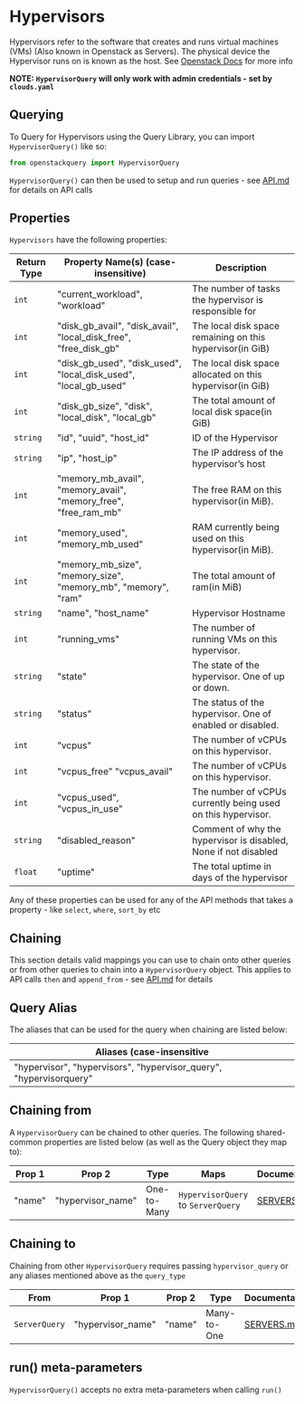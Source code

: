 # Hypervisors
Hypervisors refer to the software that creates and runs virtual machines (VMs) (Also known in Openstack as Servers).
The physical device the Hypervisor runs on is known as the host.
See [Openstack Docs](https://docs.openstack.org/api-ref/compute/#hypervisors-os-hypervisors) for more info

**NOTE: `HypervisorQuery` will only work with admin credentials - set by `clouds.yaml`**

## Querying

To Query for Hypervisors using the Query Library, you can import `HypervisorQuery()` like so:

```python
from openstackquery import HypervisorQuery
```

`HypervisorQuery()` can then be used to setup and run queries - see [API.md](../API.md) for details on API calls

## Properties

`Hypervisors` have the following properties:

| Return Type | Property Name(s) (case-insensitive)                              | Description                                                     |
|-------------|------------------------------------------------------------------|-----------------------------------------------------------------|
| `int`       | "current_workload", "workload"                                   | The number of tasks the hypervisor is responsible for           |
| `int`       | "disk_gb_avail", "disk_avail", "local_disk_free", "free_disk_gb" | The local disk space remaining on this hypervisor(in GiB)       |
| `int`       | "disk_gb_used", "disk_used", "local_disk_used", "local_gb_used"  | The local disk space allocated on this hypervisor(in GiB)       |
| `int`       | "disk_gb_size", "disk", "local_disk", "local_gb"                 | The total amount of local disk space(in GiB)                    |
| `string`    | "id", "uuid", "host_id"                                          | ID of the Hypervisor                                            |
| `string`    | "ip", "host_ip"                                                  | The IP address of the hypervisor’s host                         |
| `int`       | "memory_mb_avail", "memory_avail", "memory_free", "free_ram_mb"  | The free RAM on this hypervisor(in MiB).                        |
| `int`       | "memory_used", "memory_mb_used"                                  | RAM currently being used on this hypervisor(in MiB).            |
| `int`       | "memory_mb_size", "memory_size", "memory_mb", "memory", "ram"    | The total amount of ram(in MiB)                                 |
| `string`    | "name", "host_name"                                              | Hypervisor Hostname                                             |
| `int`       | "running_vms"                                                    | The number of running VMs on this hypervisor.                   |
| `string`    | "state"                                                          | The state of the hypervisor. One of up or down.                 |
| `string`    | "status"                                                         | The status of the hypervisor. One of enabled or disabled.       |
| `int`       | "vcpus"                                                          | The number of vCPUs on this hypervisor.                         |
| `int`       | "vcpus_free" "vcpus_avail"                                       | The number of vCPUs on this hypervisor.                         |
| `int`       | "vcpus_used", "vcpus_in_use"                                     | The number of vCPUs currently being used on this hypervisor.    |
| `string`    | "disabled_reason"                                                | Comment of why the hypervisor is disabled, None if not disabled |
| `float`     | "uptime"                                                         | The total uptime in days of the hypervisor                      |

Any of these properties can be used for any of the API methods that takes a property - like `select`, `where`, `sort_by` etc

## Chaining
This section details valid mappings you can use to chain onto other queries or from other queries to chain into a `HypervisorQuery` object.
This applies to API calls `then` and `append_from` - see [API.md](../API.md) for details

## Query Alias
The aliases that can be used for the query when chaining are listed below:

| Aliases (case-insensitive                                          |
|--------------------------------------------------------------------|
| "hypervisor", "hypervisors", "hypervisor_query", "hypervisorquery" |



## Chaining from
A `HypervisorQuery` can be chained to other queries.
The following shared-common properties are listed below (as well as the Query object they map to):

| Prop 1 | Prop 2            | Type        | Maps                                | Documentation            |
|--------|-------------------|-------------|-------------------------------------|--------------------------|
| "name" | "hypervisor_name" | One-to-Many | `HypervisorQuery` to `ServerQuery`  | [SERVERS.md](SERVERS.md) |


## Chaining to
Chaining from other `HypervisorQuery` requires passing `hypervisor_query` or any aliases mentioned above as the `query_type`

| From          | Prop 1            | Prop 2 | Type        | Documentation            |
|---------------|-------------------|--------|-------------|--------------------------|
| `ServerQuery` | "hypervisor_name" | "name" | Many-to-One | [SERVERS.md](SERVERS.md) |


## run() meta-parameters

`HypervisorQuery()` accepts no extra meta-parameters when calling `run()`
